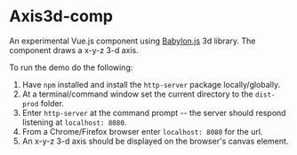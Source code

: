 Axis3d-comp
==============

An experimental Vue.js component using [Babylon.js](https://doc.babylonjs.com/) 3d library.  The component draws a x-y-z 3-d axis.

To run the demo do the following:

1. Have `npm` installed and install the `http-server` package locally/globally.
2. At a terminal/command window set the current directory to the `dist-prod` folder.
3. Enter `http-server` at the command prompt -- the server should respond listening at `localhost: 8080`.
4. From a Chrome/Firefox browser enter `localhost: 8080` for the url.
5. An x-y-z 3-d axis should be displayed on the browser's canvas element.




